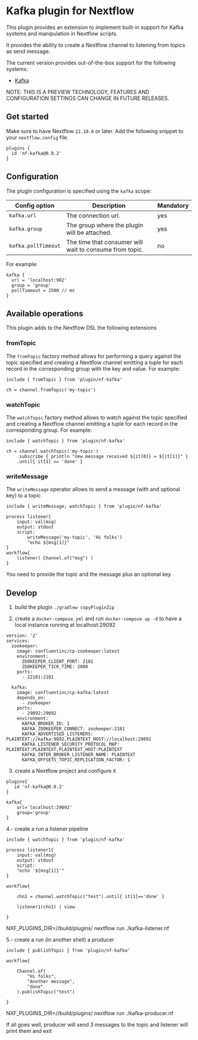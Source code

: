 # Kafka plugin for Nextflow

This plugin provides an extension to implement built-in support for Kafka systems and manipulation in Nextflow scripts. 

It provides the ability to create a Nextflow channel to listening from topics as send message.

The current version provides out-of-the-box support for the following systems: 

* [Kafka](https://kafka.apache.org/)
                    
NOTE: THIS IS A PREVIEW TECHNOLOGY, FEATURES AND CONFIGURATION SETTINGS CAN CHANGE IN FUTURE RELEASES.


## Get started

Make sure to have Nextflow `22.10.0` or later. Add the following snippet to your `nextflow.config` file.

```
plugins {
  id 'nf-kafka@0.0.2'
}
```

## Configuration

The plugin configuration is specified using the `kafka` scope: 

| Config option 	              | Description 	                                          | Mandatory |
| ----------------------------- | ------------------------------------------------------- | --------- |
| `kafka.url`                   | The connection url.                                     | yes       |
| `kafka.group`                 | The group where the plugin will be attached.            | yes       |
| `kafka.pollTimeout`           | The time that consumer will wait to consume from topic. | no        |

For example:

```
kafka {
  url = 'localhost:902'
  group = 'group'
  pollTimeout = 2500 // ms
}
```

## Available operations

This plugin adds to the Nextflow DSL the following extensions

### fromTopic

The `fromTopic` factory method allows for performing a query against the topic specified and creating a Nextflow channel emitting
a tuple for each record in the corresponding group with the key and value. For example:

```
include { fromTopic } from 'plugin/nf-kafka'

ch = channel.fromTopic('my-topic')
```

### watchTopic

The `watchTopic` factory method allows to watch against the topic specified and creating a Nextflow channel emitting
a tuple for each record in the corresponding group. For example:

```
include { watchTopic } from 'plugin/nf-kafka'

ch = channel.watchTopic('my-topic')
    .subscribe { println "new message received ${it[0]} = ${it[1]}" }
    .until{ it[1] == 'done' }
```

### writeMessage

The `writeMessage` operator allows to send a message (with and optional key) to a topic 

```
include { writeMessage; watchTopic } from 'plugin/nf-kafka'

process listener{
    input: val(msg)
    output: stdout 
    script:
        writeMessage('my-topic', 'Hi folks')                
        "echo ${msg[1]}"
}            
workflow{
    listener( Channel.of("msg") )
}        
```

You need to provide the topic and the message plus an optional key

## Develop

1. build the plugin `./gradlew copyPluginZip`

2. create a `docker-compose.yml` and run `docker-compose up -d` to have a local instance running at localhost:29092

```
version: '2'
services:
  zookeeper:
    image: confluentinc/cp-zookeeper:latest
    environment:
      ZOOKEEPER_CLIENT_PORT: 2181
      ZOOKEEPER_TICK_TIME: 2000
    ports:
      - 22181:2181
  
  kafka:
    image: confluentinc/cp-kafka:latest
    depends_on:
      - zookeeper
    ports:
      - 29092:29092
    environment:
      KAFKA_BROKER_ID: 1
      KAFKA_ZOOKEEPER_CONNECT: zookeeper:2181
      KAFKA_ADVERTISED_LISTENERS: PLAINTEXT://kafka:9092,PLAINTEXT_HOST://localhost:29092
      KAFKA_LISTENER_SECURITY_PROTOCOL_MAP: PLAINTEXT:PLAINTEXT,PLAINTEXT_HOST:PLAINTEXT
      KAFKA_INTER_BROKER_LISTENER_NAME: PLAINTEXT
      KAFKA_OFFSETS_TOPIC_REPLICATION_FACTOR: 1
```

3. create a Nextflow project and configure it

```
plugins{
   id 'nf-kafka@0.0.2'
}

kafka{    
    url='localhost:29092'
    group='group'
} 
```

4.- create a run a listener pipeline

```
include { watchTopic } from 'plugin/nf-kafka'

process listener1{
    input: val(msg)
    output: stdout 
    script:       
    "echo '${msg[1]}'"
}            

workflow{    
        
    chn1 = channel.watchTopic("test").until{ it[1]=='done' }

    listener1(chn1) | view 

} 
```

NXF_PLUGINS_DIR=/<the-path-to-the-project>/build/plugins/ nextflow run ./kafka-listener.nf

5.- create a run (in another shell) a producer 

``` 
include { publishTopic } from 'plugin/nf-kafka'

workflow{    
        
    Channel.of(
        "Hi folks",
        "Another message",
        "done"
    ).publishTopic("test")

}
```

NXF_PLUGINS_DIR=/<the-path-to-the-project>/build/plugins/ nextflow run ./kafka-producer.nf

If all goes well, producer will send 3 messages to the topic and listener will print them and exit


